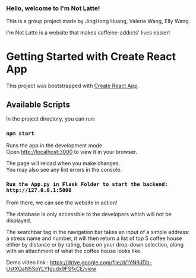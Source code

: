 ### Hello, welcome to  I'm Not Latte! 

This is a group project made by JingHong Huang, Valerie Wang, Elly Wang.

I'm Not Latte is a website that makes caffeine-addicts' lives easier! 


# Getting Started with Create React App

This project was bootstrapped with [Create React App](https://github.com/facebook/create-react-app).

## Available Scripts

In the project directory, you can run:

### `npm start`

Runs the app in the development mode.\
Open [http://localhost:3000](http://localhost:3000) to view it in your browser.

The page will reload when you make changes.\
You may also see any lint errors in the console.

### `Run the App.py in Flask Folder to start the backend: http://127.0.0.1:5000`

From there, we can see the website in action! 

The database is only accessible to the developers which will not be displayed. 


The searchbar tag in the navigation bar takes an input of a simple address: a stress name and number, it will then return a list of top 5 coffee house either by distance or by rating, base on your drop-down selection, along with an attachment of what the coffee house looks like. 

Demo video link : https://drive.google.com/file/d/1YN9JDb-UstXQaN5SoYLYfgudx9FSfkCE/view 
